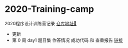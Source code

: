 # 2020-Training-camp
2020程序设计训练营记录
[仓库地址🔗](https://github.com/HBUACM/2020-Training-camp)
- 更新
- 第 0 周 day1 题目集 作答情况 成功代码 和 查重报告 [链接](https://github.com/HBUACM/2020-Training-camp/tree/master/%5Bweek0%5Dc%2B%2Bstl/day1)
